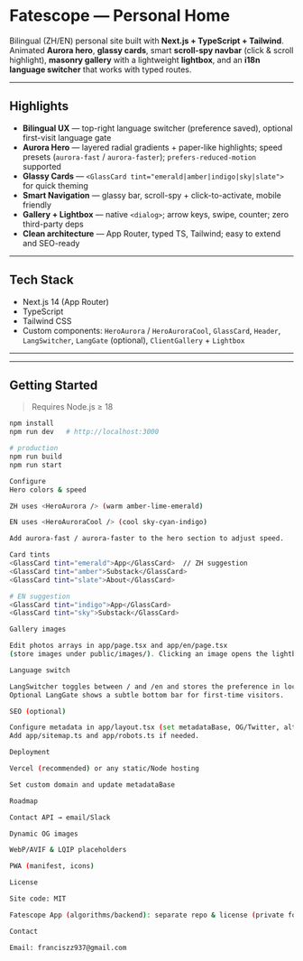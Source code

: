# Fatescope — Personal Home

Bilingual (ZH/EN) personal site built with **Next.js + TypeScript + Tailwind**.  
Animated **Aurora hero**, **glassy cards**, smart **scroll-spy navbar** (click & scroll highlight), **masonry gallery** with a lightweight **lightbox**, and an **i18n language switcher** that works with typed routes.

---

## Highlights
- **Bilingual UX** — top-right language switcher (preference saved), optional first-visit language gate
- **Aurora Hero** — layered radial gradients + paper-like highlights; speed presets (`aurora-fast` / `aurora-faster`); `prefers-reduced-motion` supported
- **Glassy Cards** — `<GlassCard tint="emerald|amber|indigo|sky|slate">` for quick theming
- **Smart Navigation** — glassy bar, scroll-spy + click-to-activate, mobile friendly
- **Gallery + Lightbox** — native `<dialog>`; arrow keys, swipe, counter; zero third-party deps
- **Clean architecture** — App Router, typed TS, Tailwind; easy to extend and SEO-ready

---

## Tech Stack
- Next.js 14 (App Router)
- TypeScript
- Tailwind CSS
- Custom components: `HeroAurora` / `HeroAuroraCool`, `GlassCard`, `Header`, `LangSwitcher`, `LangGate` (optional), `ClientGallery` + `Lightbox`

---

---

## Getting Started

> Requires Node.js ≥ 18

```bash
npm install
npm run dev   # http://localhost:3000

# production
npm run build
npm run start

Configure
Hero colors & speed

ZH uses <HeroAurora /> (warm amber-lime-emerald)

EN uses <HeroAuroraCool /> (cool sky-cyan-indigo)

Add aurora-fast / aurora-faster to the hero section to adjust speed.

Card tints
<GlassCard tint="emerald">App</GlassCard>  // ZH suggestion
<GlassCard tint="amber">Substack</GlassCard>
<GlassCard tint="slate">About</GlassCard>

# EN suggestion
<GlassCard tint="indigo">App</GlassCard>
<GlassCard tint="sky">Substack</GlassCard>

Gallery images

Edit photos arrays in app/page.tsx and app/en/page.tsx
(store images under public/images/). Clicking an image opens the lightbox.

Language switch

LangSwitcher toggles between / and /en and stores the preference in localStorage.lang.
Optional LangGate shows a subtle bottom bar for first-time visitors.

SEO (optional)

Configure metadata in app/layout.tsx (set metadataBase, OG/Twitter, alternates.languages).
Add app/sitemap.ts and app/robots.ts if needed.

Deployment

Vercel (recommended) or any static/Node hosting

Set custom domain and update metadataBase

Roadmap

Contact API → email/Slack

Dynamic OG images

WebP/AVIF & LQIP placeholders

PWA (manifest, icons)

License

Site code: MIT

Fatescope App (algorithms/backend): separate repo & license (private for now)

Contact

Email: franciszz937@gmail.com